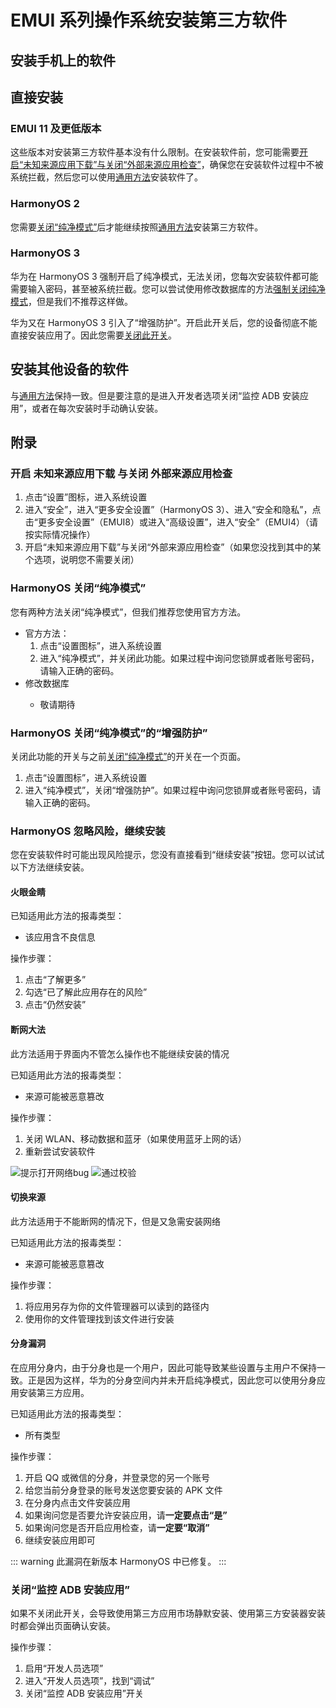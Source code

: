 # EMUI 系列操作系统安装第三方软件

## 安装手机上的软件

## 直接安装

### EMUI 11 及更低版本

这些版本对安装第三方软件基本没有什么限制。在安装软件前，您可能需要[开启“未知来源应用下载”与关闭“外部来源应用检查”](#开启-未知来源应用下载-与关闭-外部来源应用检查)，确保您在安装软件过程中不被系统拦截，然后您可以使用[通用方法](./index.md#安装本机上的软件)安装软件了。

### HarmonyOS 2

您需要[关闭“纯净模式”](#harmonyos-关闭纯净模式)后才能继续按照[通用方法](./index.md#安装本机上的软件)安装第三方软件。

### HarmonyOS 3

华为在 HarmonyOS 3 强制开启了纯净模式，无法关闭，您每次安装软件都可能需要输入密码，甚至被系统拦截。您可以尝试使用修改数据库的方法[强制关闭纯净模式](#harmonyos-关闭纯净模式)，但是我们不推荐这样做。

华为又在 HarmonyOS 3 引入了“增强防护”。开启此开关后，您的设备彻底不能直接安装应用了。因此您需要[关闭此开关](#harmonyos-关闭纯净模式的增强防护)。

## 安装其他设备的软件

与[通用方法](./index.md#安装电脑或其他设备上的软件)保持一致。但是要注意的是进入开发者选项关闭“监控 ADB 安装应用”，或者在每次安装时手动确认安装。

## 附录

### 开启 未知来源应用下载 与关闭 外部来源应用检查

1. 点击“设置”图标，进入系统设置
2. 进入“安全”，进入“更多安全设置”（HarmonyOS 3）、进入“安全和隐私”，点击“更多安全设置”（EMUI8）或进入“高级设置”，进入“安全”（EMUI4）（请按实际情况操作）
3. 开启“未知来源应用下载”与关闭“外部来源应用检查”（如果您没找到其中的某个选项，说明您不需要关闭）

### HarmonyOS 关闭“纯净模式”

您有两种方法关闭“纯净模式”，但我们推荐您使用官方方法。

* 官方方法：
   1. 点击“设置图标”，进入系统设置
   2. 进入“纯净模式”，并关闭此功能。如果过程中询问您锁屏或者账号密码，请输入正确的密码。
* 修改数据库 <Badge type="danger" text="本操作风险太大，作者没有经过测试，请谨慎使用" />
  * 敬请期待

### HarmonyOS 关闭“纯净模式”的“增强防护”

关闭此功能的开关与之前[关闭“纯净模式”](#harmonyos-关闭纯净模式)的开关在一个页面。

1. 点击“设置图标”，进入系统设置
2. 进入“纯净模式”，关闭“增强防护”。如果过程中询问您锁屏或者账号密码，请输入正确的密码。

### HarmonyOS 忽略风险，继续安装

您在安装软件时可能出现风险提示，您没有直接看到“继续安装”按钮。您可以试试以下方法继续安装。

#### 火眼金睛

已知适用此方法的报毒类型：

* 该应用含不良信息

操作步骤：

1. 点击“了解更多”
2. 勾选“已了解此应用存在的风险”
3. 点击“仍然安装”

#### 断网大法

此方法适用于界面内不管怎么操作也不能继续安装的情况

已知适用此方法的报毒类型：

* 来源可能被恶意篡改

操作步骤：

1. 关闭 WLAN、移动数据和蓝牙（如果使用蓝牙上网的话）
2. 重新尝试安装软件

<div class="screenshotList">
<img src="./images/hmos/offline/bug.jpg" alt="提示打开网络bug" title="提示打开网络bug"/>
<img src="./images/hmos/offline/end.jpg" alt="通过校验" title="通过校验"/>
</div>

#### 切换来源

此方法适用于不能断网的情况下，但是又急需安装网络

已知适用此方法的报毒类型：

* 来源可能被恶意篡改

操作步骤：

1. 将应用另存为你的文件管理器可以读到的路径内
2. 使用你的文件管理找到该文件进行安装

#### 分身漏洞

在应用分身内，由于分身也是一个用户，因此可能导致某些设置与主用户不保持一致。正是因为这样，华为的分身空间内并未开启纯净模式，因此您可以使用分身应用安装第三方应用。

已知适用此方法的报毒类型：

* 所有类型

操作步骤：

1. 开启 QQ 或微信的分身，并登录您的另一个账号
2. 给您当前分身登录的账号发送您要安装的 APK 文件
3. 在分身内点击文件安装应用
4. 如果询问您是否要允许安装应用，请**一定要点击“是”**
5. 如果询问您是否开启应用检查，请**一定要“取消”**
6. 继续安装应用即可

::: warning
此漏洞在新版本 HarmonyOS 中已修复。
:::

### 关闭“监控 ADB 安装应用”

如果不关闭此开关，会导致使用第三方应用市场静默安装、使用第三方安装器安装时都会弹出页面确认安装。

操作步骤：

1. 启用“开发人员选项”
2. 进入“开发人员选项”，找到“调试”
3. 关闭“监控 ADB 安装应用”开关
